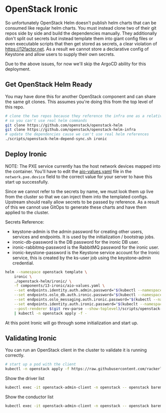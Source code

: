 # OpenStack Ironic

So unfortunately OpenStack Helm doesn't publish helm charts that can be consumed like
regular helm charts. You must instead clone two of their git repos side by side and
build the dependencies manually. They additionally don't split out secrets but instead
template them into giant config files or even executable scripts that then get stored
as secrets, a clear violation of <https://12factor.net>. As a result we cannot store
a declarative config of Keystone and allow users to supply their own secrets.

Due to the above issues, for now we'll skip the ArgoCD ability for this deployment.

## Get OpenStack Helm Ready

You may have done this for another OpenStack component and can share the same
git clones. This assumes you're doing this from the top level of this repo.

```bash
# clone the two repos because they reference the infra one as a relative path
# so you can't use real helm commands
git clone https://github.com/openstack/openstack-helm
git clone https://github.com/openstack/openstack-helm-infra
# update the dependencies cause we can't use real helm references
./scripts/openstack-helm-depend-sync.sh ironic
```

## Deploy Ironic

NOTE: The PXE service currently has the host network devices mapped into
the container. You'll have to edit the [aio-values.yaml](./aio-values.yaml)
file in the `network.pxe.device` field to the correct value for your
server to have this start up successfully.

Since we cannot refer to the secrets by name, we must look them up live from the cluster
so that we can inject them into the templated configs. Upstream should really allow
secrets to be passed by reference. As a result of this we cannot use GitOps to generate
these charts and have them applied to the cluster.

Secrets Reference:

- keystone-admin is the admin password for creating other users, services and endpoints.
  It is used by the initialization / bootstrap jobs.
- ironic-db-password is the DB password for the ironic DB user.
- ironic-rabbitmq-password is the RabbitMQ password for the ironic user.
- ironic-keystone-password is the Keystone service account for the Ironic service, this
  is created by the ks-user job using the keystone-admin credential.

```bash
helm --namespace openstack template \
    ironic \
    ./openstack-helm/ironic/ \
    -f components/13-ironic/aio-values.yaml \
    --set endpoints.identity.auth.admin.password="$(kubectl --namespace openstack get secret keystone-admin -o jsonpath='{.data.password}' | base64 -d)" \
    --set endpoints.oslo_db.auth.ironic.password="$(kubectl --namespace openstack get secret ironic-db-password -o jsonpath='{.data.password}' | base64 -d)" \
    --set endpoints.oslo_messaging.auth.ironic.password="$(kubectl --namespace openstack get secret ironic-rabbitmq-password -o jsonpath='{.data.password}' | base64 -d)" \
    --set endpoints.identity.auth.ironic.password="$(kubeclt --namespace openstack get secret ironic-keystone-password -o jsonpath='{.data.password}' | base64 -d)" \
    --post-renderer $(git rev-parse --show-toplevel)/scripts/openstack-helm-sealed-secrets.sh \
    | kubectl -n openstack apply -f -
```

At this point Ironic will go through some initialization and start up.

## Validating Ironic

You can run an OpenStack client in the cluster to validate it is running correctly.

```bash
# start up a pod with the client
kubectl -n openstack apply -f https://raw.githubusercontent.com/rackerlabs/genestack/main/manifests/utils/utils-openstack-client-admin.yaml
```

Show the driver list

```bash
kubectl exec -it openstack-admin-client -n openstack -- openstack baremetal driver list
```

Show the conductor list

```bash
kubectl exec -it openstack-admin-client -n openstack -- openstack baremetal conductor list
```
